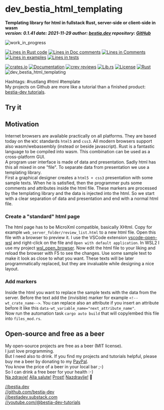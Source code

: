 <!-- markdownlint-disable MD041 -->
[//]: # (auto_md_to_doc_comments segment start A)

# dev_bestia_html_templating

[//]: # (auto_cargo_toml_to_md start)

**Templating library for html in fullstack Rust, server-side or client-side in wasm**  
***version: 0.1.41  date: 2021-11-29 author: [bestia.dev](https://bestia.dev) repository: [GitHub](https://github.com/bestia-dev/dev_bestia_html_templating)***  

[//]: # (auto_cargo_toml_to_md end)

 ![work_in_progress](https://img.shields.io/badge/work_in_progress-yellow)

[//]: # (auto_lines_of_code start)
[![Lines in Rust code](https://img.shields.io/badge/Lines_in_Rust-749-green.svg)](https://github.com/bestia-dev/dev_bestia_html_templating/)
[![Lines in Doc comments](https://img.shields.io/badge/Lines_in_Doc_comments-118-blue.svg)](https://github.com/bestia-dev/dev_bestia_html_templating/)
[![Lines in Comments](https://img.shields.io/badge/Lines_in_comments-134-purple.svg)](https://github.com/bestia-dev/dev_bestia_html_templating/)
[![Lines in examples](https://img.shields.io/badge/Lines_in_examples-0-yellow.svg)](https://github.com/bestia-dev/dev_bestia_html_templating/)
[![Lines in tests](https://img.shields.io/badge/Lines_in_tests-95-orange.svg)](https://github.com/bestia-dev/dev_bestia_html_templating/)

[//]: # (auto_lines_of_code end)

[//]: # (auto_badges start)

 [![crates.io](https://img.shields.io/crates/v/dev_bestia_html_templating.svg)](https://crates.io/crates/dev_bestia_html_templating)
 [![Documentation](https://docs.rs/dev_bestia_html_templating/badge.svg)](https://docs.rs/dev_bestia_html_templating/)
 [![crev reviews](https://web.crev.dev/rust-reviews/badge/crev_count/dev_bestia_html_templating.svg)](https://web.crev.dev/rust-reviews/crate/dev_bestia_html_templating/)
 [![Lib.rs](https://img.shields.io/badge/Lib.rs-rust-orange.svg)](https://lib.rs/crates/dev_bestia_html_templating/)
 [![License](https://img.shields.io/badge/license-MIT-blue.svg)](https://github.com/bestia-dev/dev_bestia_html_templating/blob/master/LICENSE)
 [![Rust](https://github.com/bestia-dev/dev_bestia_html_templating/workflows/rust_fmt_auto_build_test/badge.svg)](https://github.com/bestia-dev/dev_bestia_html_templating/actions)
 ![dev_bestia_html_templating](https://bestia.dev/webpage_hit_counter/get_svg_image/196699503.svg)

[//]: # (auto_badges end)

Hashtags: #rustlang #html #template  
My projects on Github are more like a tutorial than a finished product: [bestia-dev tutorials](https://github.com/bestia-dev/tutorials_rust_wasm).

## Try it

## Motivation

Internet browsers are available practically on all platforms. They are based today on the `W3C` standards  `html5` and `css3`. All modern browsers support also wasm/webassembly (instead or beside javascript). Rust is a fantastic language to be compiled into wasm. This combination can be used as a cross-platform GUI.  
A program user interface is made of data and presentation. Sadly html has this all mixed in one "file". To separate data from presentation we use a templating library.  
First a graphical designer creates a `html5 + css3` presentation with some sample texts. When he is satisfied, then the programmer puts some comments and attributes inside the html file. These markers are processed by the templating library and the data is injected into the html. So we start with a clear separation of data and presentation and end with a normal html file.  

### Create a "standard" html page

The html page has to be MicroXml compatible, basically XHtml.  Copy for example `web_server_folder/review_list.html` to a new html file. Open this file with a browser to preview it. I use the VSCode extension [vscode-open-wsl](https://marketplace.visualstudio.com/items?itemName=NoThlnG.vscode-open-wsl) and right-click on the file and `Open with default application`. In WSL2 I use my project [wsl_open_browser](https://github.com/bestia-dev/wsl_open_browser). Now edit the html file to your liking and reload the browser with F5 to see the changes. Use some sample text to make it look as close to what you want. These texts will be later programmatically replaced, but they are invaluable while designing a nice layout.

### Add markers

Inside the html you want to replace the sample texts with the data from the server. Before the text add the (invisible) marker for example `<!--wt_crate_name-->`. You can replace also an attribute if you insert an attribute before it like this `data-wt_variable_name="next_attribute_name"`.  
Now run the automation task `cargo auto build` that will copy/embed this file into `files_mod.rs`.  

## Open-source and free as a beer

My open-source projects are free as a beer (MIT license).  
I just love programming.  
But I need also to drink. If you find my projects and tutorials helpful, please buy me a beer by donating to my [PayPal](https://paypal.me/LucianoBestia).  
You know the price of a beer in your local bar ;-)  
So I can drink a free beer for your health :-)  
[Na zdravje!](https://translate.google.com/?hl=en&sl=sl&tl=en&text=Na%20zdravje&op=translate) [Alla salute!](https://dictionary.cambridge.org/dictionary/italian-english/alla-salute) [Prost!](https://dictionary.cambridge.org/dictionary/german-english/prost) [Nazdravlje!](https://matadornetwork.com/nights/how-to-say-cheers-in-50-languages/) 🍻

[//bestia.dev](https://bestia.dev)  
[//github.com/bestia-dev](https://github.com/bestia-dev)  
[//bestiadev.substack.com](https://bestiadev.substack.com)  
[//youtube.com/@bestia-dev-tutorials](https://youtube.com/@bestia-dev-tutorials)  

[//]: # (auto_md_to_doc_comments segment end A)
